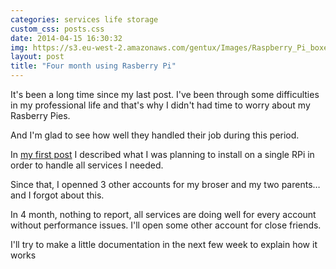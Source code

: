 ```yaml
---
categories: services life storage
custom_css: posts.css
date: 2014-04-15 16:30:32
img: https://s3.eu-west-2.amazonaws.com/gentux/Images/Raspberry_Pi_boxed.jpg
layout: post
title: "Four month using Rasberry Pi"
---
```



It's been a long time since my last post. I've been through some difficulties in my professional life and that's why I
didn't had time to worry about my Rasberry Pies.

And I'm glad to see how well they handled their job during this period.

In [my first post](http://romain.soufflet.io/services/life/2014/01/09/Romain-Soufflet-s-blog-oppened.html) I described
what I was planning to install on a single RPi in order to handle all services I needed.

Since that, I openned 3 other accounts for my broser and my two parents… and I forgot about this.

In 4 month, nothing to report, all services are doing well for every account without performance issues. I'll open some
other account for close friends.

I'll try to make a little documentation in the next few week to explain how it works
